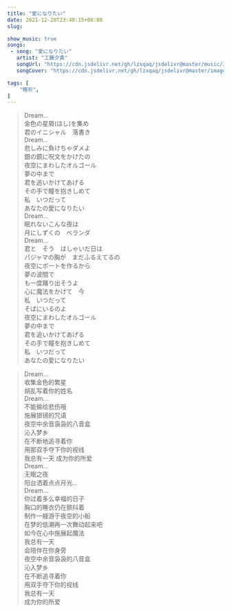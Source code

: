 ```yaml
---
title: "愛になりたい"
date: 2021-12-20T23:40:15+08:00
slug: 

show_music: true
songs:
 - song: "愛になりたい"
   artist: "工藤夕貴"
   songUrl: "https://cdn.jsdelivr.net/gh/lzxqaq/jsdelivr@master/music/工藤夕貴 - 愛になりたい.mp3"
   songCover: "https://cdn.jsdelivr.net/gh/lzxqaq/jsdelivr@master/image/music/工藤夕貴 - 愛になりたい.jpg"

tags: [
    "瞎听",
]
---
```


> Dream…  
> 金色の星屑(ほし)を集め  
> 君のイニシャル　落書き  
> Dream…  
> 悲しみに負けちゃダメよ  
> 銀の鏡に呪文をかけたの  
> 夜空にまわしたオルゴール  
> 夢の中まで  
> 君を追いかけてあげる  
> その手で瞳を抱きしめて  
> 私　いつだって  
> あなたの愛になりたい  
> Dream…  
> 眠れないこんな夜は  
> 月にしずくの　ベランダ  
> Dream…  
> 君と　そう　はしゃいだ日は  
> パジャマの胸が　まだふるえてるの  
> 夜空にボートを作るから  
> 夢の波間で  
> も一度踊り出そうよ  
> 心に魔法をかけて　今  
> 私　いつだって  
> そばにいるのよ  
> 夜空にまわしたオルゴール  
> 夢の中まで  
> 君を追いかけてあげる  
> その手で瞳を抱きしめて  
> 私　いつだって  
> あなたの愛になりたい  

> Dream...  
> 收集金色的繁星  
> 胡乱写着你的姓名  
> Dream...  
> 不能输给悲伤哦  
> 施展银镜的咒语  
> 夜空中余音袅袅的八音盒  
> 沁入梦乡  
> 在不断地追寻着你  
> 用那双手夺下你的视线  
> 我总有一天
> 成为你的所爱  
> Dream...  
> 无眠之夜   
> 阳台洒着点点月光...  
> Dream...  
> 你过着多么幸福的日子  
> 胸口的睡衣仍在颤抖着  
> 制作一艘游于夜空的小船  
> 在梦的低潮再一次舞动起来吧  
> 如今在心中施展起魔法  
> 我总有一天  
> 会陪伴在你身旁  
> 夜空中余音袅袅的八音盒  
> 沁入梦乡  
> 在不断追寻着你  
> 用双手夺下你的视线  
> 我总有一天  
> 成为你的所爱